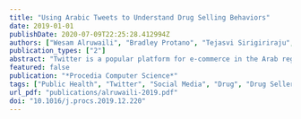 ```yaml
---
title: "Using Arabic Tweets to Understand Drug Selling Behaviors"
date: 2019-01-01
publishDate: 2020-07-09T22:25:28.412994Z
authors: ["Wesam Alruwaili", "Bradley Protano", "Tejasvi Sirigiriraju", "Hamed Alhoori"]
publication_types: ["2"]
abstract: "Twitter is a popular platform for e-commerce in the Arab region including the sale of illegal goods and services. Social media platforms present multiple opportunities to mine information about behaviors pertaining to both illicit and pharmaceutical drugs and likewise to legal prescription drugs sold without a prescription, i.e., illegally. Recognized as a public health risk, the sale and use of illegal drugs, counterfeit versions of legal drugs, and legal drugs sold without a prescription constitute a widespread problem that is reflected in and facilitated by social media. Twitter provides a crucial resource for monitoring legal and illegal drug sales in order to support the larger goal of finding ways to protect patient safety. We collected our dataset using Arabic keywords. We then categorized the data using four machine learning classifiers. Based on a comparison of the respective results, we assessed the accuracy of each classifier in predicting two important considerations in analysing the extent to which drugs are available on social media: references to drugs for sale and the legality/illegality of the drugs thus advertised. For predicting tweets selling drugs, Support Vector Machine, yielded the highest accuracy rate (96%), whereas for predicting the legality of the advertised drugs, the Naive Bayes, classifier yielded the highest accuracy rate (85%)."
featured: false
publication: "*Procedia Computer Science*"
tags: ["Public Health", "Twitter", "Social Media", "Drug", "Drug Seller", "Arabic Language", "Pharmacological", "machine learning"]
url_pdf: "publications/alruwaili-2019.pdf"
doi: "10.1016/j.procs.2019.12.220"
---
```


